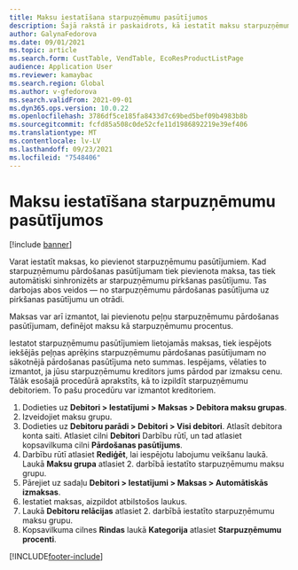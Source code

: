 ```yaml
---
title: Maksu iestatīšana starpuzņēmumu pasūtījumos
description: Šajā rakstā ir paskaidrots, kā iestatīt maksu starpuzņēmumu pasūtījumiem
author: GalynaFedorova
ms.date: 09/01/2021
ms.topic: article
ms.search.form: CustTable, VendTable, EcoResProductListPage
audience: Application User
ms.reviewer: kamaybac
ms.search.region: Global
ms.author: v-gfedorova
ms.search.validFrom: 2021-09-01
ms.dyn365.ops.version: 10.0.22
ms.openlocfilehash: 3786df5ce185fa8433d7c69bed5bef09b4983b8b
ms.sourcegitcommit: fcfd85a508c0de52cfe11d1986892219e39ef406
ms.translationtype: MT
ms.contentlocale: lv-LV
ms.lasthandoff: 09/23/2021
ms.locfileid: "7548406"
---
```

# <a name="set-up-charges-on-intercompany-orders"></a>Maksu iestatīšana starpuzņēmumu pasūtījumos

[!include [banner](../../includes/banner.md)]

Varat iestatīt maksas, ko pievienot starpuzņēmumu pasūtījumiem. Kad starpuzņēmumu pārdošanas pasūtījumam tiek pievienota maksa, tas tiek automātiski sinhronizēts ar starpuzņēmumu pirkšanas pasūtījumu. Tas darbojas abos veidos — no starpuzņēmumu pārdošanas pasūtījuma uz pirkšanas pasūtījumu un otrādi.

Maksas var arī izmantot, lai pievienotu peļņu starpuzņēmumu pārdošanas pasūtījumam, definējot maksu kā starpuzņēmumu procentus.

Iestatot starpuzņēmumu pasūtījumiem lietojamās maksas, tiek iespējots iekšējās peļņas aprēķins starpuzņēmumu pārdošanas pasūtījumam no sākotnējā pārdošanas pasūtījuma neto summas. Iespējams, vēlaties to izmantot, ja jūsu starpuzņēmumu kreditors jums pārdod par izmaksu cenu. Tālāk esošajā procedūrā aprakstīts, kā to izpildīt starpuzņēmumu debitoriem. To pašu procedūru var izmantot kreditoriem.

1. Dodieties uz **Debitori \> Iestatījumi \> Maksas \> Debitora maksu grupas**.
1. Izveidojiet maksu grupu.
1. Dodieties uz **Debitoru parādi \> Debitori \> Visi debitori**. Atlasīt debitora konta saiti. Atlasiet cilni **Debitori** Darbību rūtī, un tad atlasiet kopsavilkuma cilni **Pārdošanas pasūtījums**.
1. Darbību rūtī atlasiet **Rediģēt**, lai iespējotu labojumu veikšanu laukā. Laukā **Maksu grupa** atlasiet 2. darbībā iestatīto starpuzņēmumu maksu grupu.
1. Pārejiet uz sadaļu **Debitori \> Iestatījumi \> Maksas \> Automātiskās izmaksas**.
1. Iestatiet maksas, aizpildot atbilstošos laukus.
1. Laukā **Debitoru relācijas** atlasiet 2. darbībā iestatīto starpuzņēmumu maksu grupu.
1. Kopsavilkuma cilnes **Rindas** laukā **Kategorija** atlasiet **Starpuzņēmumu procenti**.

[!INCLUDE[footer-include](../../includes/footer-banner.md)]

